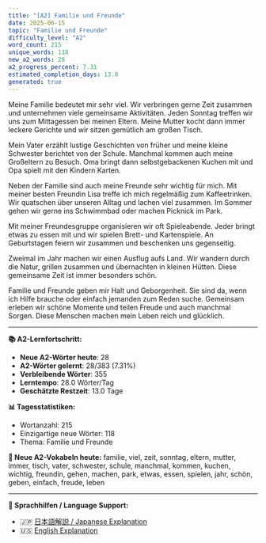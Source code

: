 ```yaml
---
title: "[A2] Familie und Freunde"
date: 2025-06-15
topic: "Familie und Freunde"
difficulty_level: "A2"
word_count: 215
unique_words: 118
new_a2_words: 28
a2_progress_percent: 7.31
estimated_completion_days: 13.0
generated: true
---
```


Meine Familie bedeutet mir sehr viel. Wir verbringen gerne Zeit zusammen und unternehmen viele gemeinsame Aktivitäten. Jeden Sonntag treffen wir uns zum Mittagessen bei meinen Eltern. Meine Mutter kocht dann immer leckere Gerichte und wir sitzen gemütlich am großen Tisch.

Mein Vater erzählt lustige Geschichten von früher und meine kleine Schwester berichtet von der Schule. Manchmal kommen auch meine Großeltern zu Besuch. Oma bringt dann selbstgebackenen Kuchen mit und Opa spielt mit den Kindern Karten.

Neben der Familie sind auch meine Freunde sehr wichtig für mich. Mit meiner besten Freundin Lisa treffe ich mich regelmäßig zum Kaffeetrinken. Wir quatschen über unseren Alltag und lachen viel zusammen. Im Sommer gehen wir gerne ins Schwimmbad oder machen Picknick im Park.

Mit meiner Freundesgruppe organisieren wir oft Spieleabende. Jeder bringt etwas zu essen mit und wir spielen Brett- und Kartenspiele. An Geburtstagen feiern wir zusammen und beschenken uns gegenseitig.

Zweimal im Jahr machen wir einen Ausflug aufs Land. Wir wandern durch die Natur, grillen zusammen und übernachten in kleinen Hütten. Diese gemeinsame Zeit ist immer besonders schön.

Familie und Freunde geben mir Halt und Geborgenheit. Sie sind da, wenn ich Hilfe brauche oder einfach jemanden zum Reden suche. Gemeinsam erleben wir schöne Momente und teilen Freude und auch manchmal Sorgen. Diese Menschen machen mein Leben reich und glücklich.

---

**📚 A2-Lernfortschritt:**
- **Neue A2-Wörter heute**: 28
- **A2-Wörter gelernt**: 28/383 (7.31%)
- **Verbleibende Wörter**: 355
- **Lerntempo**: 28.0 Wörter/Tag
- **Geschätzte Restzeit**: 13.0 Tage

**📊 Tagesstatistiken:**
- Wortanzahl: 215
- Einzigartige neue Wörter: 118
- Thema: Familie und Freunde

**🎯 Neue A2-Vokabeln heute:**
familie, viel, zeit, sonntag, eltern, mutter, immer, tisch, vater, schwester, schule, manchmal, kommen, kuchen, wichtig, freundin, gehen, machen, park, etwas, essen, spielen, jahr, schön, geben, einfach, freude, leben

---

**📖 Sprachhilfen / Language Support:**
- 🇯🇵 [日本語解説 / Japanese Explanation](2025-06-15-jp.md)
- 🇺🇸 [English Explanation](2025-06-15-en.md)
